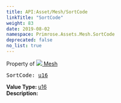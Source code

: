 ```yaml
---
title: API:Asset/Mesh/SortCode
linkTitle: "SortCode"
weight: 83
date: 2019-08-02
namespace: Primrose.Assets.Mesh.SortCode
deprecated: false
no_list: true
---
```

Property of <a href="/docs/api-reference/Class/Mesh"><img src="/icons/silk/default.png"/>&nbsp;Mesh</a>
<pre class="method-declaration">
SortCode: <a class="type" href="/docs/api-reference/System/Primitives#uint16">u16</a></pre>
<b>Value Type: </b>
<a class="type" href="/docs/api-reference/System/Primitives#uint16">u16</a>
<br/>
<b>Description: </b>